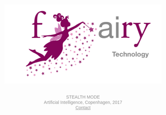 
<br>
<br>
<br>
<br>
<br>
<br>
<br>

<img src="logo_large.png" alt="Fairy" style="width: 750px;"/>

<br>
<p align="center">
<span style="color: #969696; font-family: helvetica; font-size: 1em">
<br>
STEALTH MODE
<br>
Artificial Intelligence, Copenhagen, 2017</span><br>
<span style="color: #969696; font-family: helvetica; font-size: 1em"><a href='mailto:casperkaae@gmail.com' style="color: #969696; font-family: helvetica;">Contact</a></span>
</p>

